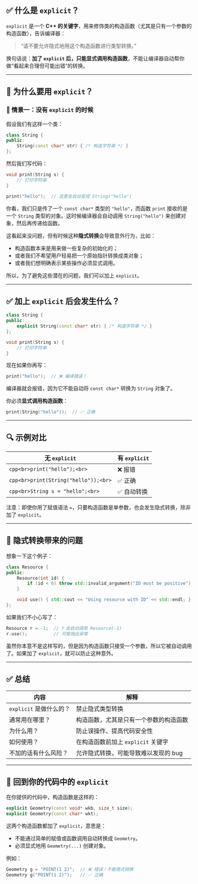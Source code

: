 
## ✅ 什么是 `explicit`？

`explicit` 是一个 **C++ 的关键字**，用来修饰类的构造函数（尤其是只有一个参数的构造函数），告诉编译器：

> “请不要允许隐式地用这个构造函数进行类型转换。”

换句话说：**加了 `explicit` 后，只能显式调用构造函数**，不能让编译器自动帮你做“看起来合理但可能出错”的转换。

---

## 🧠 为什么要用 `explicit`？

### 👀 情景一：没有 `explicit` 的时候

假设我们有这样一个类：

```cpp
class String {
public:
    String(const char* str) { /* 构造字符串 */ }
};
```

然后我们写代码：

```cpp
void print(String s) {
    // 打印字符串
}

print("hello");  // 这里会自动变成 String("hello")
```

你看，我们只是传了一个 `const char*` 类型的 `"hello"`，而函数 `print` 接收的是一个 `String` 类型的对象。这时候编译器会自动调用 `String("hello")` 来创建对象，然后再传递给函数。

这看起来没问题，但有时候这种**隐式转换**会导致意外行为，比如：

- 构造函数本来是用来做一些复杂的初始化的；
- 或者我们不希望用户轻易把一个原始指针转换成类对象；
- 或者我们想明确表示某些操作必须显式调用。

所以，为了避免这些潜在的问题，我们可以加上 `explicit`。

---

## ✅ 加上 `explicit` 后会发生什么？

```cpp
class String {
public:
    explicit String(const char* str) { /* 构造字符串 */ }
};

void print(String s) {
    // 打印字符串
}
```

现在如果你再写：

```cpp
print("hello");  // ❌ 编译错误！
```

编译器就会报错，因为它不能自动将 `const char*` 转换为 `String` 对象了。

你必须**显式调用构造函数**：

```cpp
print(String("hello"));  // ✅ 正确
```

---

## 🔍 示例对比

| 无 `explicit` | 有 `explicit` |
|---------------|----------------|
| ```cpp<br>print("hello");<br>``` | ❌ 报错 |
| ```cpp<br>print(String("hello"));<br>``` | ✅ 正确 |
| ```cpp<br>String s = "hello";<br>``` | ✅ 自动转换 | ❌ 报错 |

注意：即使你用了赋值语法 `=`，只要构造函数是单参数，也会发生隐式转换，除非加了 `explicit`。

---

## 🚫 隐式转换带来的问题

想象一下这个例子：

```cpp
class Resource {
public:
    Resource(int id) {
        if (id < 0) throw std::invalid_argument("ID must be positive");
    }

    void use() { std::cout << "Using resource with ID" << std::endl; }
};
```

如果我们不小心写了：

```cpp
Resource r = -1;  // ❗️ 会自动调用 Resource(-1)
r.use();          // 可能抛出异常
```

虽然你本意不是这样写的，但是因为构造函数只接受一个参数，所以它被自动调用了。如果加了 `explicit`，就可以防止这种意外。

---

## ✅ 总结

| 内容 | 解释 |
|------|------|
| `explicit` 是做什么的？ | 禁止隐式类型转换 |
| 通常用在哪里？ | 构造函数，尤其是只有一个参数的构造函数 |
| 为什么用？ | 防止误操作、提高代码安全性 |
| 如何使用？ | 在构造函数前加上 `explicit` 关键字 |
| 不加的话有什么风险？ | 允许隐式转换，可能导致难以发现的 bug |

---

## 🤔 回到你的代码中的 `explicit`

在你提供的代码中，构造函数是这样的：

```cpp
explicit Geometry(const void* wkb, size_t size);
explicit Geometry(const char* wkt);
```

这两个构造函数都加了 `explicit`，意思是：

- 不能通过简单的赋值或函数调用自动转换成 `Geometry`。
- 必须显式地用 `Geometry(...)` 创建对象。

例如：

```cpp
Geometry g = "POINT(1 2)";  // ❌ 错误！不能隐式转换
Geometry g("POINT(1 2)");   // ✅ 正确
```
